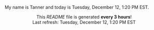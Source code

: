 My name is Tanner and today is Tuesday, December 12, 1:20 PM EST.

<p align="center">This <i>README</i> file is generated <b>every 3 hours</b>!</br>Last refresh: Tuesday, December 12, 1:20 PM EST<br /></p>
